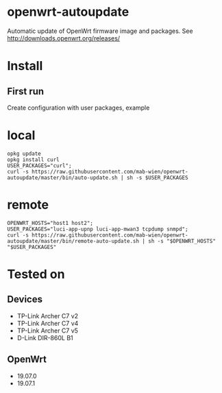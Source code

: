 # openwrt-autoupdate
Automatic update of OpenWrt firmware image  and packages.
See http://downloads.openwrt.org/releases/
# Install

## First run
Create configuration with user packages, example
# local

````
opkg update
opkg install curl
USER_PACKAGES="curl";
curl -s https://raw.githubusercontent.com/mab-wien/openwrt-autoupdate/master/bin/auto-update.sh | sh -s $USER_PACKAGES
````
# remote

````
OPENWRT_HOSTS="host1 host2";
USER_PACKAGES="luci-app-upnp luci-app-mwan3 tcpdump snmpd";
curl -s https://raw.githubusercontent.com/mab-wien/openwrt-autoupdate/master/bin/remote-auto-update.sh | sh -s "$OPENWRT_HOSTS" "$USER_PACKAGES"
````

# Tested on
## Devices
- TP-Link Archer C7 v2
- TP-Link Archer C7 v4
- TP-Link Archer C7 v5
- D-Link DIR-860L B1
## OpenWrt
- 19.07.0
- 19.07.1
